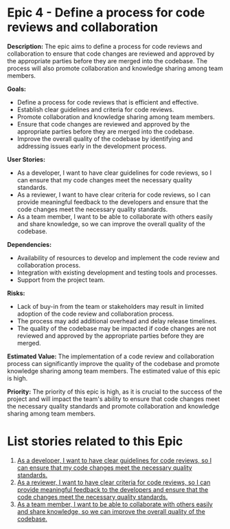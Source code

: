 
# Epic 4 - Define a process for code reviews and collaboration

**Description:** The epic aims to define a process for code reviews and collaboration to ensure that code changes are reviewed and approved by the appropriate parties before they are merged into the codebase. The process will also promote collaboration and knowledge sharing among team members.

**Goals:**

- Define a process for code reviews that is efficient and effective.
- Establish clear guidelines and criteria for code reviews.
- Promote collaboration and knowledge sharing among team members.
- Ensure that code changes are reviewed and approved by the appropriate parties before they are merged into the codebase.
- Improve the overall quality of the codebase by identifying and addressing issues early in the development process.

**User Stories:**

- As a developer, I want to have clear guidelines for code reviews, so I can ensure that my code changes meet the necessary quality standards.
- As a reviewer, I want to have clear criteria for code reviews, so I can provide meaningful feedback to the developers and ensure that the code changes meet the necessary quality standards.
- As a team member, I want to be able to collaborate with others easily and share knowledge, so we can improve the overall quality of the codebase.

**Dependencies:**

- Availability of resources to develop and implement the code review and collaboration process.
- Integration with existing development and testing tools and processes.
- Support from the project team.

**Risks:**

- Lack of buy-in from the team or stakeholders may result in limited adoption of the code review and collaboration process.
- The process may add additional overhead and delay release timelines.
- The quality of the codebase may be impacted if code changes are not reviewed and approved by the appropriate parties before they are merged.

**Estimated Value:** The implementation of a code review and collaboration process can significantly improve the quality of the codebase and promote knowledge sharing among team members. The estimated value of this epic is high.

**Priority:** The priority of this epic is high, as it is crucial to the success of the project and will impact the team's ability to ensure that code changes meet the necessary quality standards and promote collaboration and knowledge sharing among team members.



# List stories related to this Epic
1. [As a developer, I want to have clear guidelines for code reviews, so I can ensure that my code changes meet the necessary quality standards.](stories/E4story1.md)
2. [As a reviewer, I want to have clear criteria for code reviews, so I can provide meaningful feedback to the developers and ensure that the code changes meet the necessary quality standards.](stories/E4story2.md)
3. [As a team member, I want to be able to collaborate with others easily and share knowledge, so we can improve the overall quality of the codebase.](stories/E4story3.md)
